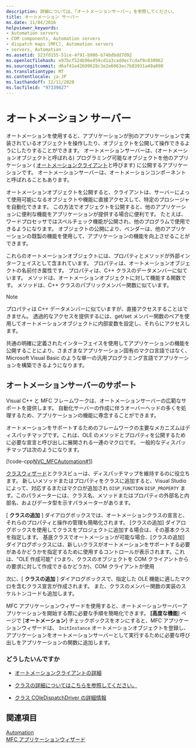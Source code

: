 ```yaml
---
description: 詳細については、「オートメーションサーバー」を参照してください。
title: オートメーション サーバー
ms.date: 11/04/2016
helpviewer_keywords:
- Automation servers
- COM components, Automation servers
- dispatch maps [MFC], Automation servers
- servers, Automation
ms.assetid: 523fd155-51ce-4f91-b986-b74bdbdd7d92
ms.openlocfilehash: e97bcf524b96e459cd1a3caddec7cdaf0c030962
ms.sourcegitcommit: d6af41e42699628c3e2e6063ec7b03931a49a098
ms.translationtype: MT
ms.contentlocale: ja-JP
ms.lasthandoff: 12/11/2020
ms.locfileid: "97339827"
---
```

# <a name="automation-servers"></a>オートメーション サーバー

オートメーションを使用すると、アプリケーションが別のアプリケーションで実装されているオブジェクトを操作したり、オブジェクトを公開して操作できるようにしたりすることができます。 オートメーションサーバーは、(オートメーションオブジェクトと呼ばれる) プログラミング可能なオブジェクトを他のアプリケーション ( [オートメーションクライアント](automation-clients.md)と呼びます) に公開するアプリケーションです。 オートメーションサーバーは、オートメーションコンポーネントと呼ばれることもあります。

オートメーションオブジェクトを公開すると、クライアントは、サーバーによって使用可能になるオブジェクトや機能に直接アクセスして、特定のプロシージャを自動化できます。 この方法でオブジェクトを公開すると、他のアプリケーションに便利な機能をアプリケーションが提供する場合に便利です。 たとえば、ワードプロセッサではスペルチェック機能が公開され、他のプログラムで使用できるようになります。 オブジェクトの公開により、ベンダーは、他のアプリケーションの既製の機能を使用して、アプリケーションの機能を向上させることができます。

これらのオートメーションオブジェクトには、プロパティとメソッドが外部インターフェイスとして含まれています。 プロパティは、オートメーションオブジェクトの名前付き属性です。 プロパティは、C++ クラスのデータメンバーに似ています。 メソッドは、オートメーションオブジェクトに対して機能する関数です。 メソッドは、C++ クラスのパブリックメンバー関数に似ています。

> [!NOTE]
> プロパティは C++ データメンバーに似ていますが、直接アクセスすることはできません。 透過的なアクセスを提供するには、get/set メンバー関数のペアを使用してオートメーションオブジェクトに内部変数を設定し、それらにアクセスします。

共通の明確に定義されたインターフェイスを使用してアプリケーションの機能を公開することにより、さまざまなアプリケーション固有のマクロ言語ではなく、Microsoft Visual Basic のような単一の汎用プログラミング言語でアプリケーションを構築できるようになります。

## <a name="support-for-automation-servers"></a><a name="_core_support_for_automation_servers"></a> オートメーションサーバーのサポート

Visual C++ と MFC フレームワークは、オートメーションサーバーの広範なサポートを提供します。 自動化サーバーの作成に伴うオーバーヘッドの多くを処理するため、アプリケーションの機能に専念することができます。

オートメーションをサポートするためのフレームワークの主要なメカニズムはディスパッチマップです。これは、OLE のメソッドとプロパティを公開するために必要な宣言と呼び出しに展開される一連のマクロです。 一般的なディスパッチマップは次のようになります。

[!code-cpp[NVC_MFCAutomation#1](codesnippet/cpp/automation-servers_1.cpp)]

[クラスウィザード](reference/mfc-class-wizard.md)とクラスビューは、ディスパッチマップを維持するのに役立ちます。 新しいメソッドまたはプロパティをクラスに追加すると、Visual Studio によって、対応するまたはマクロが追加され `DISP_FUNCTION` `DISP_PROPERTY` ます。このパラメーターには、クラス名、メソッドまたはプロパティの外部名と内部名、およびデータ型を示すパラメーターがあります。

[ **クラスの追加** ] ダイアログボックスでは、オートメーションクラスの宣言と、それらのプロパティと操作の管理も簡略化されます。 [クラスの追加] ダイアログボックスを使用してクラスをプロジェクトに追加する場合は、その基本クラスを指定します。 基底クラスでオートメーションが可能な場合、[クラスの追加] ダイアログボックスには、新しいクラスがオートメーションをサポートする必要があるかどうかを指定するために使用するコントロールが表示されます。これは、"OLE 作成可能" (つまり、クラスのオブジェクトを COM クライアントからの要求に対して作成できるかどうか)、COM クライアントが使用

次に、[ **クラスの追加** ] ダイアログボックスで、指定した OLE 機能に適したマクロを含むクラス宣言が作成されます。 また、クラスのメンバー関数の実装のスケルトンコードも追加します。

MFC アプリケーションウィザードを使用すると、オートメーションサーバーアプリケーションを開始する際に必要な手順を簡略化できます。 **[高度な機能**] ページで [**オートメーション**] チェックボックスをオンにすると、MFC アプリケーションウィザードは、 `InitInstance` オートメーションオブジェクトを登録し、アプリケーションをオートメーションサーバーとして実行するために必要な呼び出しをアプリケーションの関数に追加します。

### <a name="what-do-you-want-to-do"></a>どうしたいんですか

- [オートメーションクライアントの詳細](automation-clients.md)

- [クラスの詳細についてはこちらを参照してください。](reference/ccmdtarget-class.md)

- [クラス COleDispatchDriver の詳細情報](reference/coledispatchdriver-class.md)

## <a name="see-also"></a>関連項目

[Automation](automation.md)<br/>
[MFC アプリケーションウィザード](reference/mfc-application-wizard.md)
